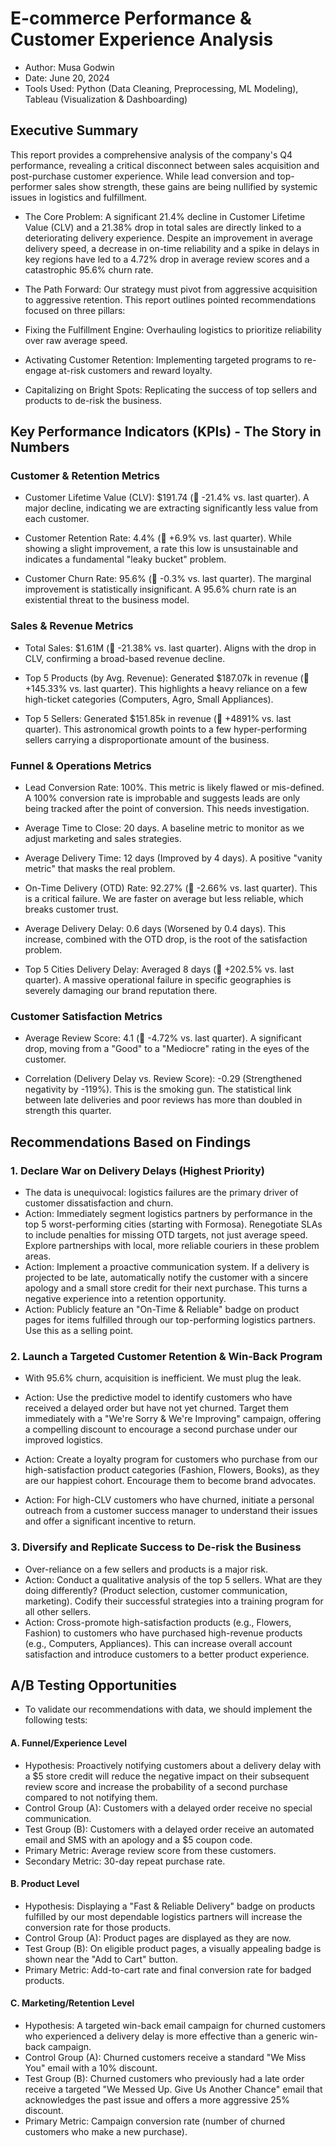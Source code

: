 # E-commerce Performance & Customer Experience Analysis
- Author: Musa Godwin
- Date: June 20, 2024
- Tools Used: Python (Data Cleaning, Preprocessing, ML Modeling), Tableau (Visualization & Dashboarding)

## Executive Summary
This report provides a comprehensive analysis of the company's Q4 performance, revealing a critical disconnect between sales acquisition and post-purchase customer experience. While lead conversion and top-performer sales show strength, these gains are being nullified by systemic issues in logistics and fulfillment.

- The Core Problem: A significant 21.4% decline in Customer Lifetime Value (CLV) and a 21.38% drop in total sales are directly linked to a deteriorating delivery experience. Despite an improvement in average delivery speed, a decrease in on-time reliability and a spike in delays in key regions have led to a 4.72% drop in average review scores and a catastrophic 95.6% churn rate.


- The Path Forward: Our strategy must pivot from aggressive acquisition to aggressive retention. This report outlines pointed recommendations focused on three pillars:


- Fixing the Fulfillment Engine: Overhauling logistics to prioritize reliability over raw average speed.


- Activating Customer Retention: Implementing targeted programs to re-engage at-risk customers and reward loyalty.


- Capitalizing on Bright Spots: Replicating the success of top sellers and products to de-risk the business.

## Key Performance Indicators (KPIs) - The Story in Numbers

### Customer & Retention Metrics
- Customer Lifetime Value (CLV): $191.74 (🔻 -21.4% vs. last quarter). A major decline, indicating we are extracting significantly less value from each customer.


- Customer Retention Rate: 4.4% (🔼 +6.9% vs. last quarter). While showing a slight improvement, a rate this low is unsustainable and indicates a fundamental "leaky bucket" problem.


- Customer Churn Rate: 95.6% (🔽 -0.3% vs. last quarter). The marginal improvement is statistically insignificant. A 95.6% churn rate is an existential threat to the business model.

### Sales & Revenue Metrics
- Total Sales: $1.61M (🔻 -21.38% vs. last quarter). Aligns with the drop in CLV, confirming a broad-based revenue decline.


- Top 5 Products (by Avg. Revenue): Generated $187.07k in revenue (🔼 +145.33% vs. last quarter). This highlights a heavy reliance on a few high-ticket categories (Computers, Agro, Small Appliances).


- Top 5 Sellers: Generated $151.85k in revenue (🔼 +4891% vs. last quarter). This astronomical growth points to a few hyper-performing sellers carrying a disproportionate amount of the business.

### Funnel & Operations Metrics
- Lead Conversion Rate: 100%. This metric is likely flawed or mis-defined. A 100% conversion rate is improbable and suggests leads are only being tracked after the point of conversion. This needs investigation.


- Average Time to Close: 20 days. A baseline metric to monitor as we adjust marketing and sales strategies.


- Average Delivery Time: 12 days (Improved by 4 days). A positive "vanity metric" that masks the real problem.


- On-Time Delivery (OTD) Rate: 92.27% (🔻 -2.66% vs. last quarter). This is a critical failure. We are faster on average but less reliable, which breaks customer trust.


- Average Delivery Delay: 0.6 days (Worsened by 0.4 days). This increase, combined with the OTD drop, is the root of the satisfaction problem.

- Top 5 Cities Delivery Delay: Averaged 8 days (🔼 +202.5% vs. last quarter). A massive operational failure in specific geographies is severely damaging our brand reputation there.

### Customer Satisfaction Metrics
- Average Review Score: 4.1 (🔻 -4.72% vs. last quarter). A significant drop, moving from a "Good" to a "Mediocre" rating in the eyes of the customer.


- Correlation (Delivery Delay vs. Review Score): -0.29 (Strengthened negativity by -119%). This is the smoking gun. The statistical link between late deliveries and poor reviews has more than doubled in strength this quarter.

## Recommendations Based on Findings
### 1. Declare War on Delivery Delays (Highest Priority)
- The data is unequivocal: logistics failures are the primary driver of customer dissatisfaction and churn.
- Action: Immediately segment logistics partners by performance in the top 5 worst-performing cities (starting with Formosa). Renegotiate SLAs to include penalties for missing OTD targets, not just average speed. Explore partnerships with local, more reliable couriers in these problem areas.
- Action: Implement a proactive communication system. If a delivery is projected to be late, automatically notify the customer with a sincere apology and a small store credit for their next purchase. This turns a negative experience into a retention opportunity.
- Action: Publicly feature an "On-Time & Reliable" badge on product pages for items fulfilled through our top-performing logistics partners. Use this as a selling point.

### 2. Launch a Targeted Customer Retention & Win-Back Program
- With 95.6% churn, acquisition is inefficient. We must plug the leak.

- Action: Use the predictive model to identify customers who have received a delayed order but have not yet churned. Target them immediately with a "We're Sorry & We're Improving" campaign, offering a compelling discount to encourage a second purchase under our improved logistics.

- Action: Create a loyalty program for customers who purchase from our high-satisfaction product categories (Fashion, Flowers, Books), as they are our happiest cohort. Encourage them to become brand advocates.

- Action: For high-CLV customers who have churned, initiate a personal outreach from a customer success manager to understand their issues and offer a significant incentive to return.

### 3. Diversify and Replicate Success to De-risk the Business
- Over-reliance on a few sellers and products is a major risk.
- Action: Conduct a qualitative analysis of the top 5 sellers. What are they doing differently? (Product selection, customer communication, marketing). Codify their successful strategies into a training program for all other sellers.
- Action: Cross-promote high-satisfaction products (e.g., Flowers, Fashion) to customers who have purchased high-revenue products (e.g., Computers, Appliances). This can increase overall account satisfaction and introduce customers to a better product experience.


## A/B Testing Opportunities
- To validate our recommendations with data, we should implement the following tests:

#### A. Funnel/Experience Level
- Hypothesis: Proactively notifying customers about a delivery delay with a $5 store credit will reduce the negative impact on their subsequent review score and increase the probability of a second purchase compared to not notifying them.
- Control Group (A): Customers with a delayed order receive no special communication.
- Test Group (B): Customers with a delayed order receive an automated email and SMS with an apology and a $5 coupon code.
- Primary Metric: Average review score from these customers.
- Secondary Metric: 30-day repeat purchase rate.

####    B. Product Level
- Hypothesis: Displaying a "Fast & Reliable Delivery" badge on products fulfilled by our most dependable logistics partners will increase the conversion rate for those products.
- Control Group (A): Product pages are displayed as they are now.
- Test Group (B): On eligible product pages, a visually appealing badge is shown near the "Add to Cart" button.
- Primary Metric: Add-to-cart rate and final conversion rate for badged products.

#### C. Marketing/Retention Level
- Hypothesis: A targeted win-back email campaign for churned customers who experienced a delivery delay is more effective than a generic win-back campaign.
- Control Group (A): Churned customers receive a standard "We Miss You" email with a 10% discount.
- Test Group (B): Churned customers who previously had a late order receive a targeted "We Messed Up. Give Us Another Chance" email that acknowledges the past issue and offers a more aggressive 25% discount.
- Primary Metric: Campaign conversion rate (number of churned customers who make a new purchase).